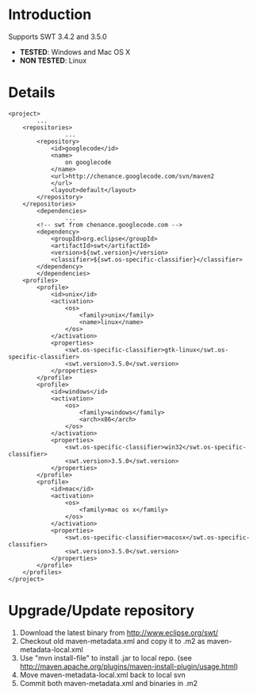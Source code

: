 # Introduction #

Supports SWT 3.4.2 and 3.5.0

  * **TESTED**: Windows and Mac OS X
  * **NON TESTED**: Linux


# Details #

```
<project>
        ...
	<repositories>
                ...
		<repository>
			<id>googlecode</id>
			<name>
				on googlecode
			</name>
			<url>http://chenance.googlecode.com/svn/maven2
			</url>
			<layout>default</layout>
		</repository>
	</repositories>
        <dependencies>
                ...
		<!-- swt from chenance.googlecode.com -->
		<dependency>
			<groupId>org.eclipse</groupId>
			<artifactId>swt</artifactId>
			<version>${swt.version}</version>
			<classifier>${swt.os-specific-classifier}</classifier>
		</dependency>
        </dependencies>
	<profiles>
		<profile>
			<id>unix</id>
			<activation>
				<os>
					<family>unix</family>
					<name>linux</name>
				</os>
			</activation>
			<properties>
				<swt.os-specific-classifier>gtk-linux</swt.os-specific-classifier>
				<swt.version>3.5.0</swt.version>
			</properties>
		</profile>
		<profile>
			<id>windows</id>
			<activation>
				<os>
					<family>windows</family>
					<arch>x86</arch>
				</os>
			</activation>
			<properties>
				<swt.os-specific-classifier>win32</swt.os-specific-classifier>
				<swt.version>3.5.0</swt.version>
			</properties>
		</profile>
		<profile>
			<id>mac</id>
			<activation>
				<os>
					<family>mac os x</family>
				</os>
			</activation>
			<properties>
				<swt.os-specific-classifier>macosx</swt.os-specific-classifier>
				<swt.version>3.5.0</swt.version>
			</properties>
		</profile>
	</profiles>
</project>
```


# Upgrade/Update repository #

  1. Download the latest binary from http://www.eclipse.org/swt/
  1. Checkout old maven-metadata.xml and copy it to .m2 as maven-metadata-local.xml
  1. Use "mvn install-file" to install .jar to local repo. (see http://maven.apache.org/plugins/maven-install-plugin/usage.html)
  1. Move maven-metadata-local.xml back to local svn
  1. Commit both maven-metadata.xml and binaries in .m2